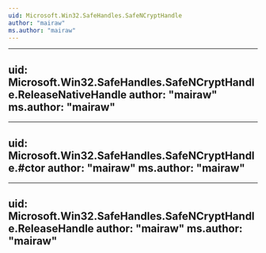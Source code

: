 ```yaml
---
uid: Microsoft.Win32.SafeHandles.SafeNCryptHandle
author: "mairaw"
ms.author: "mairaw"
---
```


---
uid: Microsoft.Win32.SafeHandles.SafeNCryptHandle.ReleaseNativeHandle
author: "mairaw"
ms.author: "mairaw"
---

---
uid: Microsoft.Win32.SafeHandles.SafeNCryptHandle.#ctor
author: "mairaw"
ms.author: "mairaw"
---

---
uid: Microsoft.Win32.SafeHandles.SafeNCryptHandle.ReleaseHandle
author: "mairaw"
ms.author: "mairaw"
---
